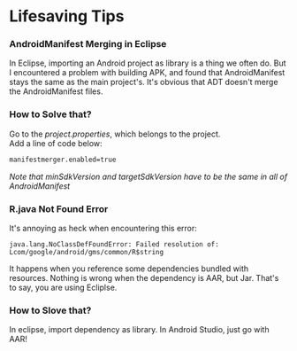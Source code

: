 # Lifesaving Tips

### AndroidManifest Merging in Eclipse

In Eclipse, importing an Android project as library is a thing we often do. But I encountered a problem with building APK, and found that AndroidManifest stays the same as the  main project's. It's obvious that ADT doesn't merge the AndroidManifest files.

### How to Solve that?

Go to the *project.properties*, which belongs to the project.   
Add a line of code below:
``` xml
manifestmerger.enabled=true
```

*Note that minSdkVersion and targetSdkVersion have to be the same in all of AndroidManifest*


### R.java Not Found Error

It's annoying as heck when encountering this error:

```
java.lang.NoClassDefFoundError: Failed resolution of: Lcom/google/android/gms/common/R$string
```

It happens when you reference some dependencies bundled with resources. Nothing is wrong when the dependency is AAR, but Jar. That's to say, you are using Ecliplse.

### How to Slove that?

In eclipse, import dependency as library. In Android Studio, just go with AAR!

